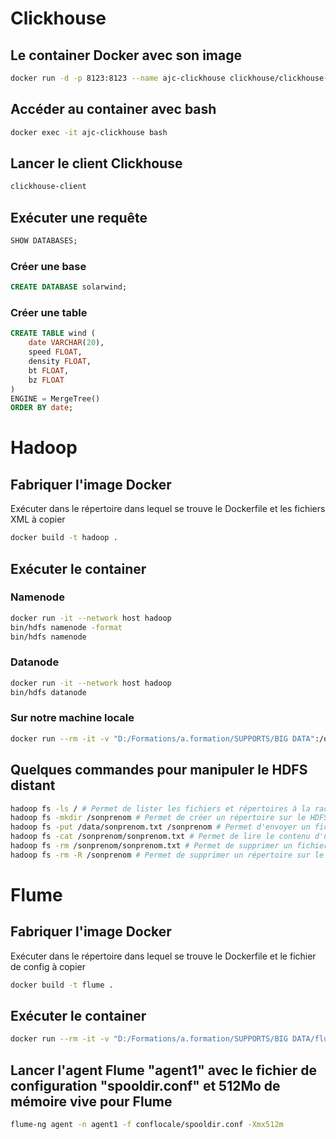 # Clickhouse

## Le container Docker avec son image

```bash
docker run -d -p 8123:8123 --name ajc-clickhouse clickhouse/clickhouse-server
```

## Accéder au container avec bash

```bash
docker exec -it ajc-clickhouse bash
```

## Lancer le client Clickhouse

```bash
clickhouse-client
```

## Exécuter une requête

```sql
SHOW DATABASES;
```

### Créer une base

```sql
CREATE DATABASE solarwind;
```

### Créer une table

```sql
CREATE TABLE wind (
    date VARCHAR(20),
    speed FLOAT,
    density FLOAT,
    bt FLOAT,
    bz FLOAT
)
ENGINE = MergeTree()
ORDER BY date;
```


# Hadoop

## Fabriquer l'image Docker

Exécuter dans le répertoire dans lequel se trouve le Dockerfile et les fichiers XML à copier

```bash
docker build -t hadoop .
```

## Exécuter le container

### Namenode

```bash
docker run -it --network host hadoop
bin/hdfs namenode -format
bin/hdfs namenode
```

### Datanode

```bash
docker run -it --network host hadoop
bin/hdfs datanode
```

### Sur notre machine locale

```bash
docker run --rm -it -v "D:/Formations/a.formation/SUPPORTS/BIG DATA":/data hadoop
```

## Quelques commandes pour manipuler le HDFS distant

```bash
hadoop fs -ls / # Permet de lister les fichiers et répertoires à la racine de HDFS
hadoop fs -mkdir /sonprenom # Permet de créer un répertoire sur le HDFS
hadoop fs -put /data/sonprenom.txt /sonprenom # Permet d'envoyer un fichier local vers le HDFS
hadoop fs -cat /sonprenom/sonprenom.txt # Permet de lire le contenu d'un fichier sur le HDFS
hadoop fs -rm /sonprenom/sonprenom.txt # Permet de supprimer un fichier sur le HDFS
hadoop fs -rm -R /sonprenom # Permet de supprimer un répertoire sur le HDFS de manière récursive
```


# Flume

## Fabriquer l'image Docker

Exécuter dans le répertoire dans lequel se trouve le Dockerfile et le fichier de config à copier

```bash
docker build -t flume .
```

## Exécuter le container

```bash
docker run --rm -it -v "D:/Formations/a.formation/SUPPORTS/BIG DATA/flume":/flume/conflocale -v "D:/pourflume":/flume/spool flume
```

## Lancer l'agent Flume "agent1" avec le fichier de configuration "spooldir.conf" et 512Mo de mémoire vive pour Flume

```bash
flume-ng agent -n agent1 -f conflocale/spooldir.conf -Xmx512m
```

